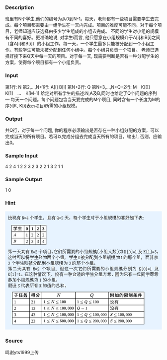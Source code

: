 
### Description
班里有N个学生,他们的编号为从0到N-1。每天，老师都有一些项目需要学生去完成。每个项目都需要由一组学生在一天内完成。项目的难度可能不同。对于每个项目，老师知道应该选择由多少学生组成的小组去完成。
不同的学生对小组的规模有不同的喜好。更准确地说, 对学生i而言, 他只愿意在小组规模介于A[i]和B[i]之间（含A[i]和B[i]）的小组工作。每一天，一个学生最多只能被分配到一个小组工作。有些学生可能未被分配到任何小组中。每个小组只负责一个项目。
老师已选择好接下来Q天中每一天的项目。对于每一天, 现需要判断是否有一种分配学生的方案，使得每个项目都有一个小组负责。
### Input
第1行: N
第2,…,N+1行: A[i] B[i]
第N+2行: Q
第N+3,…,N+Q+2行: M　K[0]　K[1]　…　K[M-1]
给定对所有学生的描述:N,A及B,同时也给定了Q个问题的序列 — 每天一个问题。每个问题包含当天要完成的M个项目, 同时含有一个长度为M的序列K, K[i]表示项目i所需的小组规模。
### Output
共Q行，对于每一个问题, 你的程序必须输出是否存在一种小组分配的方案，可以完成当天的所有项目。若可以完成分组去完成当天所有的项目，输出1, 否则，应输出0。
### Sample Input
4
2 4
1 2
2 3
2 3
2
2 1 3
2 1 1

### Sample Output
1
0

### Hint
![](/JudgeOnline/upload/201512/22.gif)
### Source
鸣谢yts1999上传
